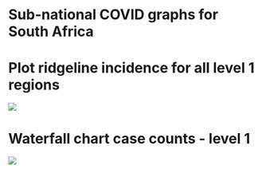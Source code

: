 Sub-national COVID graphs for South Africa
================

# Plot ridgeline incidence for all level 1 regions

![](/covidregionaldatagraphs/images/South%20Africa-ridgeline-all-level-1-graphs-1.png)<!-- -->

# Waterfall chart case counts - level 1

![](/covidregionaldatagraphs/images/South%20Africa-waterfall-case-count-level-1-1.png)<!-- -->

